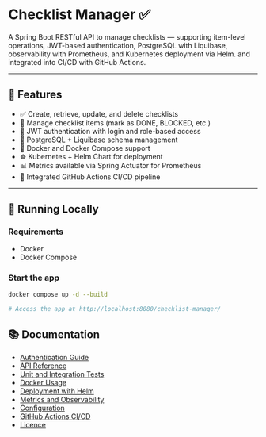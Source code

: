 # Checklist Manager ✅

A Spring Boot RESTful API to manage checklists —  supporting item-level operations, JWT-based authentication, PostgreSQL with Liquibase, observability with Prometheus, and Kubernetes deployment via Helm. and integrated into CI/CD with GitHub Actions.

---

## 🔧 Features

- ✅ Create, retrieve, update, and delete checklists
- 📌 Manage checklist items (mark as DONE, BLOCKED, etc.)
- 🔐 JWT authentication with login and role-based access
- 🐘 PostgreSQL + Liquibase schema management
- 🐳 Docker and Docker Compose support
- ☸️ Kubernetes + Helm Chart for deployment
- 📊 Metrics available via Spring Actuator for Prometheus
- 🧪 Integrated GitHub Actions CI/CD pipeline

---

## 🚀 Running Locally

### Requirements

- Docker
- Docker Compose

### Start the app

```bash
docker compose up -d --build

# Access the app at http://localhost:8080/checklist-manager/
```

## 📚 Documentation

- [Authentication Guide](docs/authentication.md)
- [API Reference](docs/api.md)
- [Unit and Integration Tests](docs/tests.md)
- [Docker Usage](docs/docker.md)
- [Deployment with Helm](docs/deployment.md)
- [Metrics and Observability](docs/metrics.md)
- [Configuration](docs/configuration.md)
- [GitHub Actions CI/CD](docs/github_actions.md)
- [Licence](docs/license.md)
